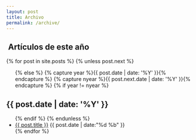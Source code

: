 ```yaml
---
layout: post
title: Archivo
permalink: /archive/
---
```


<section id="archive">
<h2><i class="fa fa-file-archive-o"></i>&nbsp;Artículos de este año</h2>
{% for post in site.posts %}
  {% unless post.next %}

  <ul class="this">
  {% else %}
  {% capture year %}{{ post.date | date: '%Y' }}{% endcapture %}
  {% capture nyear %}{{ post.next.date | date: '%Y' }}{% endcapture %}
  {% if year != nyear %}
  </ul>
  <h2>{{ post.date | date: '%Y' }}</h2>

  <ul class="past">
  {% endif %}
  {% endunless %}
 <li class="arch-list"><a href="{{site.baseurl}}{{ post.url }}">{{ post.title }}</a>&nbsp;<time>{{ post.date | date:"%d %b" }}</time></li>
{% endfor %}
  </ul>
</section>